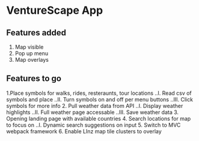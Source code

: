 # VentureScape App

## Features added
1. Map visible
2. Pop up menu
3. Map overlays

## Features to go
1.Place symbols for walks, rides, resteraunts, tour locations
..I. Read csv of symbols and place
..II. Turn symbols on and off per menu buttons
..III. Click symbols for more info
2. Pull weather data from API
..I. Display weather highlights
..II. Full weather page accessable
..III. Save weather data
3. Opening landing page with available countries
4. Search locations for map to focus on
..I. Dynamic search suggestions on input
5. Switch to MVC webpack framework 
6. Enable LInz map tile clusters to overlay
